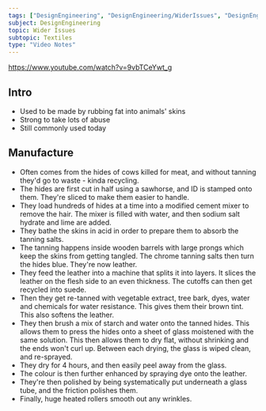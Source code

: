 ```yaml
---
tags: ["DesignEngineering", "DesignEngineering/WiderIssues", "DesignEngineering/WiderIssues/Textiles", "DesignEngineering/Materials/Textiles", "DesignEngineering/HowItsMade"]
subject: DesignEngineering
topic: Wider Issues
subtopic: Textiles
type: "Video Notes"
---
```

https://www.youtube.com/watch?v=9vbTCeYwt_g

## Intro
 - Used to be made by rubbing fat into animals' skins
 - Strong to take lots of abuse
 - Still commonly used today

## Manufacture
 - Often comes from the hides of cows killed for meat, and without tanning they'd go to waste - kinda recycling.
 - The hides are first cut in half using a sawhorse, and ID is stamped onto them. They're sliced to make them easier to handle.
 - They load hundreds of hides at a time into a modified cement mixer to remove the hair. The mixer is filled with water, and then sodium salt hydrate and lime are added. 
 - They bathe the skins in acid in order to prepare them to absorb the tanning salts.
 - The tanning happens inside wooden barrels with large prongs which keep the skins from getting tangled. The chrome tanning salts then turn the hides blue. They're now leather.
 - They feed the leather into a machine that splits it into layers. It slices the leather on the flesh side to an even thickness. The cutoffs can then get recycled into suede.
 - Then they get re-tanned with vegetable extract, tree bark, dyes, water and chemicals for water resistance. This gives them their brown tint. This also softens the leather.
 - They then brush a mix of starch and water onto the tanned hides. This allows them to press the hides onto a sheet of glass moistened with the same solution. This then allows them to dry flat, without shrinking and the ends won't curl up. Between each drying, the glass is wiped clean, and re-sprayed.
 - They dry for 4 hours, and then easily peel away from the glass.
 - The colour is then further enhanced by spraying dye onto the leather.
 - They're then polished by being systematically put underneath a glass tube, and the friction polishes them.
 - Finally, huge heated rollers smooth out any wrinkles.